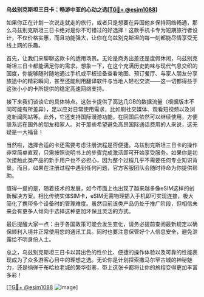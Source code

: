**乌兹别克斯坦三日卡：畅游中亚的心动之选[[TG💪+ @esim1088](https://t.me/s/esim1088)]**

如果你正在计划一次说走就走的旅行，或者只是想要在异国他乡保持网络畅通，那么乌兹别克斯坦三日卡绝对是你不可错过的好选择！这款手机卡专为短期旅行者设计，不仅价格实惠，而且功能强大，让你在乌兹别克斯坦的每一刻都能尽情享受无线上网的乐趣。

首先，让我们来聊聊这款卡的适用场景。无论是商务出差还是度假休闲，乌兹别克斯坦三日卡都能满足你的需求。想象一下，在这个充满历史韵味与现代气息交织的国度，你能够随时随地通过手机或平板设备查看地图、预订餐厅、与家人朋友分享旅途中的精彩瞬间，甚至还能利用翻译软件与当地人轻松交流——这一切都得益于这张小小的卡所提供的稳定高速网络支持。

接下来我们谈谈它的具体特点。这张卡提供了高达几GB的数据流量（根据版本不同可能有所差异），足以应对日常使用需求，比如刷社交媒体、观看短视频以及浏览新闻网站等。此外，它还支持国际漫游功能，在回国后依然可以继续使用，方便联系远在国外的朋友和家人。对于那些希望避免高昂国际通话费用的人来说，这无疑是一大福音！

当然啦，选择合适的卡还需要考虑注册流程是否便捷。乌兹别克斯坦三日卡的操作非常简单直观，只需按照说明书上的步骤完成激活即可开始享受服务。如果你是初次接触此类产品的新手用户也不必担心，因为整个过程几乎不需要任何专业知识背景。而且，如果在注册过程中遇到任何问题，官方客服团队会随时待命为你提供帮助。

值得一提的是，随着技术的发展，如今市面上也出现了越来越多像eSIM这样的创新解决方案。相比传统实体SIM卡，eSIM无需物理插入手机即可实现连接，极大简化了携带多个设备时的管理难度。虽然目前该类产品仍处于推广阶段，但相信未来会有更多人倾向于选择这种更加环保且灵活的方式。

最后提醒大家一点：由于各国政策可能会发生变化，请务必提前查阅最新规定以确保顺利入境并正常使用您的通讯工具。同时也要注意保管好个人信息安全，避免泄露给不明身份人士。

总之，乌兹别克斯坦三日卡以其出色的性价比、便捷的操作体验以及可靠的性能表现成为了众多游客心目中的理想之选。无论你是计划探索撒马尔罕古城的神秘魅力，还是徜徉于布哈拉老城的繁华街巷，带上这张卡都将让你的旅程变得更加丰富多彩！

[[TG💪+ @esim1088](https://t.me/s/esim1088) ![Image](https://i.postimg.cc/4NQfJmqS/Snipaste-2025-05-13-00-14-12.png)]